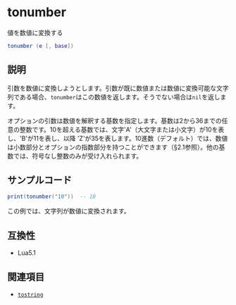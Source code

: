 # tonumber

値を数値に変換する

```lua
tonumber (e [, base])
```

## 説明

引数を数値に変換しようとします。引数が既に数値または数値に変換可能な文字列である場合、`tonumber`はこの数値を返します。そうでない場合は`nil`を返します。

オプションの引数は数値を解釈する基数を指定します。基数は2から36までの任意の整数です。10を超える基数では、文字'A'（大文字または小文字）が10を表し、'B'が11を表し、以降 'Z'が35を表します。10進数（デフォルト）では、数値は小数部分とオプションの指数部分を持つことができます（§2.1参照）。他の基数では、符号なし整数のみが受け入れられます。

## サンプルコード

```lua
print(tonumber("10"))  -- 10
```

この例では、文字列が数値に変換されます。

## 互換性

- Lua5.1

## 関連項目

- [`tostring`](tostring.md)